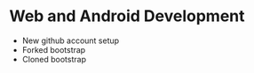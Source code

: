 Web and Android Development
==============
<ul>
<li>New github account setup</li>
<li>Forked bootstrap</li>
<li>Cloned bootstrap</li>
</ul>
